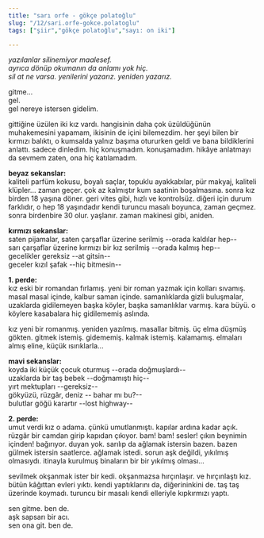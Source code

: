 ```yaml
---
title: "sarı orfe - gökçe polatoğlu"
slug: "/12/sari.orfe-gokce.polatoglu"
tags: ["şiir","gökçe polatoğlu","sayı: on iki"]

---
```

*yazılanlar silinemiyor maalesef.    
ayrıca dönüp okumanın da anlamı yok hiç.  
sil at ne varsa. yenilerini yazarız. yeniden yazarız.*

gitme...  
gel.  
gel nereye istersen gidelim.

gittiğine üzülen iki kız vardı. hangisinin daha çok üzüldüğünün
muhakemesini yapamam, ikisinin de içini bilemezdim. her şeyi bilen bir
kırmızı balıktı, o kumsalda yalnız başıma otururken geldi ve bana
bildiklerini anlattı. sadece dinledim. hiç konuşmadım. konuşamadım.
hikâye anlatmayı da sevmem zaten, ona hiç katılamadım.

**beyaz sekanslar:**  
kaliteli parfüm kokusu, boyalı saçlar, topuklu ayakkabılar, pür makyaj,
kaliteli klüpler... zaman geçer. çok az kalmıştır kum saatinin
boşalmasına. sonra kız birden 18 yaşına döner. geri vites gibi, hızlı ve
kontrolsüz. diğeri için durum farklıdır, o hep 18 yaşındadır kendi
turuncu masalı boyunca, zaman geçmez. sonra birdenbire 30 olur.
yaşlanır. zaman makinesi gibi, aniden.

**kırmızı sekanslar:**  
saten pijamalar, saten çarşaflar üzerine serilmiş --orada kaldılar
hep--  
sarı çarşaflar üzerine kırmızı bir kız serilmiş --orada kalmış hep--  
gecelikler gereksiz --at gitsin--  
geceler kızıl şafak --hiç bitmesin--

**1. perde:**  
kız eski bir romandan fırlamış. yeni bir roman yazmak için kolları
sıvamış. masal masal içinde, kalbur saman içinde. samanlıklarda gizli
buluşmalar, uzaklarda gidilemeyen başka köyler, başka samanlıklar
varmış. kara büyü. o köylere kasabalara hiç gidilememiş aslında.

kız yeni bir romanmış. yeniden yazılmış. masallar bitmiş. üç elma düşmüş
gökten. gitmek istemiş. gidememiş. kalmak istemiş. kalamamış. elmaları
almış eline, küçük ısırıklarla...

**mavi sekanslar:**  
koyda iki küçük çocuk oturmuş --orada doğmuşlardı--  
uzaklarda bir taş bebek --doğmamıştı hiç--  
yırt mektupları --gereksiz--  
gökyüzü, rüzgâr, deniz -- bahar mı bu?--  
bulutlar göğü karartır --lost highway--

**2. perde:**  
umut verdi kız o adama. çünkü umutlanmıştı. kapılar ardına kadar açık.
rüzgâr bir camdan girip kapıdan çıkıyor. bam! bam! sesler! çıkın
beynimin içinden! bağırıyor. duyan yok. sarılıp da ağlamak istersin
bazen. bazen gülmek istersin saatlerce. ağlamak istedi. sorun aşk
değildi, yıkılmış olmasıydı. itinayla kurulmuş binaların bir bir
yıkılmış olması...

sevilmek okşanmak ister bir kedi. okşanmazsa hırçınlaşır. ve hırçınlaştı
kız. bütün kâğıttan evleri yıktı. kendi yaptıklarını da, diğerininkini
de. taş taş üzerinde koymadı. turuncu bir masalı kendi elleriyle
kıpkırmızı yaptı.

sen gitme. ben de.  
aşk sapsarı bir acı.  
sen ona git. ben de.

